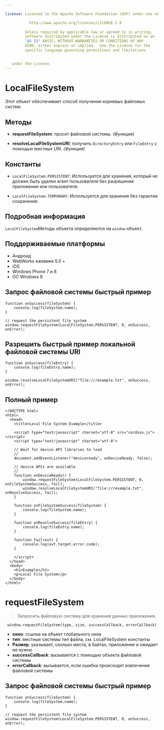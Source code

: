 ```yaml
---

license: Licensed to the Apache Software Foundation (ASF) under one or more contributor license agreements. See the NOTICE file distributed with this work for additional information regarding copyright ownership. The ASF licenses this file to you under the Apache License, Version 2.0 (the "License"); you may not use this file except in compliance with the License. You may obtain a copy of the License at

           http://www.apache.org/licenses/LICENSE-2.0
    
         Unless required by applicable law or agreed to in writing,
         software distributed under the License is distributed on an
         "AS IS" BASIS, WITHOUT WARRANTIES OR CONDITIONS OF ANY
         KIND, either express or implied.  See the License for the
         specific language governing permissions and limitations
    

   under the License.
---
```


# LocalFileSystem

Этот объект обеспечивает способ получения корневых файловых систем.

## Методы

*   **requestFileSystem**: просит файловой системы. *(Функция)*

*   **resolveLocalFileSystemURI**: получить `DirectoryEntry` или `FileEntry` с помощью местных URI. *(Функция)*

## Константы

*   `LocalFileSystem.PERSISTENT`: Используется для хранения, который не должен быть удален агент пользователя без разрешения приложения или пользователя.

*   `LocalFileSystem.TEMPORARY`: Используется для хранения без гарантии сохранения.

## Подробная информация

`LocalFileSystem`Методы объекта определяются на `window` объект.

## Поддерживаемые платформы

*   Андроид
*   WebWorks ежевики 5.0 +
*   iOS
*   Windows Phone 7 и 8
*   ОС Windows 8

## Запрос файловой системы быстрый пример

    function onSuccess(fileSystem) {
        console.log(fileSystem.name);
    }
    
    // request the persistent file system
    window.requestFileSystem(LocalFileSystem.PERSISTENT, 0, onSuccess, onError);
    

## Разрешить быстрый пример локальной файловой системы URI

    function onSuccess(fileEntry) {
        console.log(fileEntry.name);
    }
    
    window.resolveLocalFileSystemURI("file:///example.txt", onSuccess, onError);
    

## Полный пример

    <!DOCTYPE html>
    <html>
      <head>
        <title>Local File System Example</title>
    
        <script type="text/javascript" charset="utf-8" src="cordova.js"></script>
        <script type="text/javascript" charset="utf-8">
    
        // Wait for device API libraries to load
        //
        document.addEventListener("deviceready", onDeviceReady, false);
    
        // device APIs are available
        //
        function onDeviceReady() {
            window.requestFileSystem(LocalFileSystem.PERSISTENT, 0, onFileSystemSuccess, fail);
            window.resolveLocalFileSystemURI("file:///example.txt", onResolveSuccess, fail);
        }
    
        function onFileSystemSuccess(fileSystem) {
            console.log(fileSystem.name);
        }
    
        function onResolveSuccess(fileEntry) {
            console.log(fileEntry.name);
        }
    
        function fail(evt) {
            console.log(evt.target.error.code);
        }
    
        </script>
      </head>
      <body>
        <h1>Example</h1>
        <p>Local File System</p>
      </body>
    </html>
    

# requestFileSystem

> Запросить файловую систему для хранения данных приложения.

     window.requestFileSystem(type, size, successCallback, errorCallback)
    

*   **окно**: ссылка на объект глобального окна
*   **тип**: местные системы тип файла, см. LocalFileSystem константы
*   **Размер**: указывает, сколько места, в байтах, приложение и ожидает ее нужно
*   **successCallback**: вызывается с помощью объекта файловой системы
*   **errorCallback**: вызывается, если ошибка происходит извлечение файловой системы

## Запрос файловой системы быстрый пример

    function onSuccess(fileSystem) {
        console.log(fileSystem.name);
    }
    
    // request the persistent file system
    window.requestFileSystem(LocalFileSystem.PERSISTENT, 0, onSuccess, onError);
